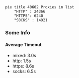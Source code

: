
```mermaid
pie title 40602 Proxies in list
    "HTTP" : 24366
    "HTTPS": 6240
    "SOCKS" : 14921
```

### Some Info
#### Average Timeout

- mixed: 3.0s
- http: 1.5s
- https: 8.6s
- socks: 6.5s